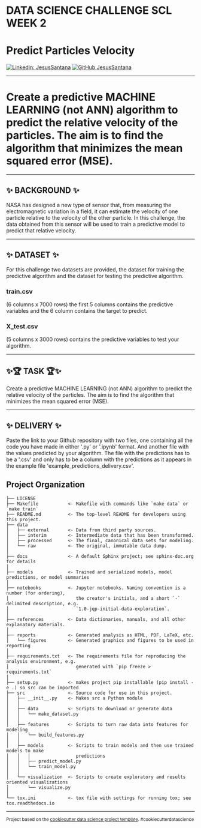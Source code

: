 DATA SCIENCE CHALLENGE SCL WEEK 2
=================================

Predict Particles Velocity
==============================  

[![Linkedin: JesusSantana](https://img.shields.io/badge/-JesusSantana-blue?style=flat-square&logo=Linkedin&logoColor=white&link=https://www.linkedin.com/in/chus-santana/)](https://www.linkedin.com/in/chus-santana/) [![GitHub JesusSantana](https://img.shields.io/github/followers/jesussantana?label=follow&style=social)](https://github.com/jesussantana)  

---

# Create a predictive MACHINE LEARNING (not ANN) algorithm to predict the relative velocity of the particles. The aim is to find the algorithm that minimizes the mean squared error (MSE).  

---

## ✨ BACKGROUND ✨
NASA has designed a new type of sensor that, from measuring the electromagnetic variation in a field, it can estimate the velocity of one particle relative to the velocity of the other particle. In this challenge, the data obtained from this sensor will be used to train a predictive model to predict that relative velocity.  

---  

## ✨ DATASET ✨
For this challenge two datasets are provided, the dataset for training the predictive algorithm and the dataset for testing the predictive algorithm.

### train.csv
(6 columns x 7000 rows) the first 5 columns contains the predictive variables and the 6 column contains the target to predict.

### X_test.csv
(5 columns x 3000 rows) contains the predictive variables to test your algorithm.  

--- 

## ✨🏆 TASK 🏆✨
Create a predictive MACHINE LEARNING (not ANN) algorithm to predict the relative velocity of the particles. The aim is to find the algorithm that minimizes the mean squared error (MSE).  

---  

## ✨ DELIVERY ✨
Paste the link to your Github repository with two files, one containing all the code you have made in either '.py' or '.ipynb' format. And another file with the values predicted by your algorithm. The file with the predictions has to be a '.csv' and only has to be a column with the predictions as it appears in the example file 'example_predictions_delivery.csv'.



Project Organization
--------------------

    ├── LICENSE
    ├── Makefile           <- Makefile with commands like `make data` or `make train`
    ├── README.md          <- The top-level README for developers using this project.
    ├── data
    │   ├── external       <- Data from third party sources.
    │   ├── interim        <- Intermediate data that has been transformed.
    │   ├── processed      <- The final, canonical data sets for modeling.
    │   └── raw            <- The original, immutable data dump.
    │
    ├── docs               <- A default Sphinx project; see sphinx-doc.org for details
    │
    ├── models             <- Trained and serialized models, model predictions, or model summaries
    │
    ├── notebooks          <- Jupyter notebooks. Naming convention is a number (for ordering),
    │                         the creator's initials, and a short `-` delimited description, e.g.
    │                         `1.0-jqp-initial-data-exploration`.
    │
    ├── references         <- Data dictionaries, manuals, and all other explanatory materials.
    │
    ├── reports            <- Generated analysis as HTML, PDF, LaTeX, etc.
    │   └── figures        <- Generated graphics and figures to be used in reporting
    │
    ├── requirements.txt   <- The requirements file for reproducing the analysis environment, e.g.
    │                         generated with `pip freeze > requirements.txt`
    │
    ├── setup.py           <- makes project pip installable (pip install -e .) so src can be imported
    ├── src                <- Source code for use in this project.
    │   ├── __init__.py    <- Makes src a Python module
    │   │
    │   ├── data           <- Scripts to download or generate data
    │   │   └── make_dataset.py
    │   │
    │   ├── features       <- Scripts to turn raw data into features for modeling
    │   │   └── build_features.py
    │   │
    │   ├── models         <- Scripts to train models and then use trained models to make
    │   │   │                 predictions
    │   │   ├── predict_model.py
    │   │   └── train_model.py
    │   │
    │   └── visualization  <- Scripts to create exploratory and results oriented visualizations
    │       └── visualize.py
    │
    └── tox.ini            <- tox file with settings for running tox; see tox.readthedocs.io


--------

<p><small>Project based on the <a target="_blank" href="https://drivendata.github.io/cookiecutter-data-science/">cookiecutter data science project template</a>. #cookiecutterdatascience</small></p>
